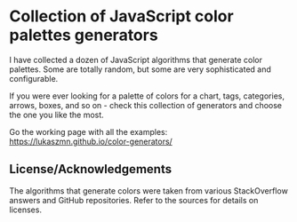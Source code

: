 # Collection of JavaScript color palettes generators

I have collected a dozen of JavaScript algorithms that generate color palettes. Some are totally random, but some are very sophisticated and configurable.

If you were ever looking for a palette of colors for a chart, tags, categories, arrows, boxes, and so on - check this collection of generators and choose the one you like the most.

Go the working page with all the examples:
https://lukaszmn.github.io/color-generators/


## License/Acknowledgements

The algorithms that generate colors were taken from various StackOverflow answers and GitHub repositories.
Refer to the sources for details on licenses.